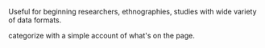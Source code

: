 Useful for beginning researchers, ethnographies, studies with wide variety of data formats.

categorize with a simple account of what's on the page.

